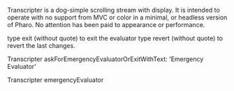 Transcripter is a dog-simple scrolling stream with display.  It is intended to operate with no support from MVC or color in a minimal, or headless version of Pharo.  No attention has been paid to appearance or performance.type exit (without quote) to exit the evaluatortype revert (without quote) to revert the last changes.Transcripter askForEmergencyEvaluatorOrExitWithText: 'Emergency Evaluator'Transcripter emergencyEvaluator